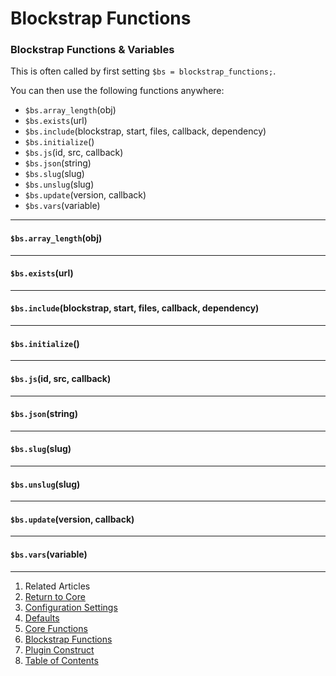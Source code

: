 Blockstrap Functions
====================

### Blockstrap Functions & Variables

This is often called by first setting `$bs = blockstrap_functions;`.

You can then use the following functions anywhere:

* `$bs.array_length`(obj)
* `$bs.exists`(url)
* `$bs.include`(blockstrap, start, files, callback, dependency)
* `$bs.initialize`()
* `$bs.js`(id, src, callback)
* `$bs.json`(string)
* `$bs.slug`(slug)
* `$bs.unslug`(slug)
* `$bs.update`(version, callback)
* `$bs.vars`(variable)

--------------------------------------------------------------------------------

#### `$bs.array_length`(obj)

--------------------------------------------------------------------------------

#### `$bs.exists`(url)

--------------------------------------------------------------------------------

#### `$bs.include`(blockstrap, start, files, callback, dependency)

--------------------------------------------------------------------------------

#### `$bs.initialize`()

--------------------------------------------------------------------------------

#### `$bs.js`(id, src, callback)

--------------------------------------------------------------------------------

#### `$bs.json`(string)

--------------------------------------------------------------------------------

#### `$bs.slug`(slug)

--------------------------------------------------------------------------------

#### `$bs.unslug`(slug)

--------------------------------------------------------------------------------

#### `$bs.update`(version, callback)

--------------------------------------------------------------------------------

#### `$bs.vars`(variable)

---

1. Related Articles
2. [Return to Core](../../core/)
2. [Configuration Settings](../configuration/)
3. [Defaults](../defaults/)
4. [Core Functions](../core-functions/)
5. [Blockstrap Functions](../blockstrap-functions/)
6. [Plugin Construct](../construct/)
7. [Table of Contents](../../../)
